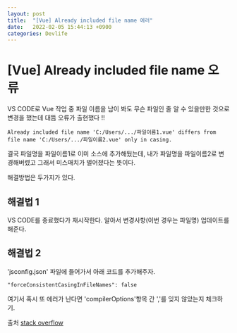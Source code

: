 ```yaml
---
layout: post
title:  "[Vue] Already included file name 에러"
date:   2022-02-05 15:44:13 +0900
categories: Devlife
---
```


# [Vue] Already included file name 오류
VS CODE로 Vue 작업 중 파일 이름을 남이 봐도 무슨 파일인 줄 알 수 있을만한 것으로 변경을 했는데 대뜸 오류가 출현했다 !! 
```
Already included file name 'C:/Users/.../파일이름1.vue' differs from file name 'C:/Users/.../파일이름2.vue' only in casing.
```

결국 파일명을 파일이름1로 이미 소스에 추가해뒀는데, 내가 파일명을 파일이름2로 변경해버렸고 그래서 미스매치가 벌어졌다는 뜻이다.

해결방법은 두가지가 있다.


## 해결법 1
 VS CODE를 종료했다가 재시작한다.
 알아서 변경사항(이번 경우는 파일명) 업데이트를 해준다.

## 해결법 2
 'jsconfig.json' 파일에 들어가서 아래 코드를 추가해주자.
 ```
"forceConsistentCasingInFileNames": false
 ```

 여기서 혹시 또 에러가 난다면 'compilerOptions'항목 간 ','를 잊지 않았는지 체크하기.

 
 
출처 [stack overflow][stack-overflow]

 [stack-overflow]:https://stackoverflow.com/questions/51197940/file-name-differs-from-already-included-file-name-only-in-casing-on-relative-p#
